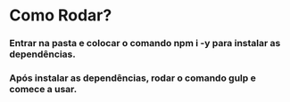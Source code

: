 # Como Rodar?

### Entrar na pasta e colocar o comando **npm** **i** **-y** para instalar as dependências.

### Após instalar as dependências, rodar o comando gulp e comece a usar.